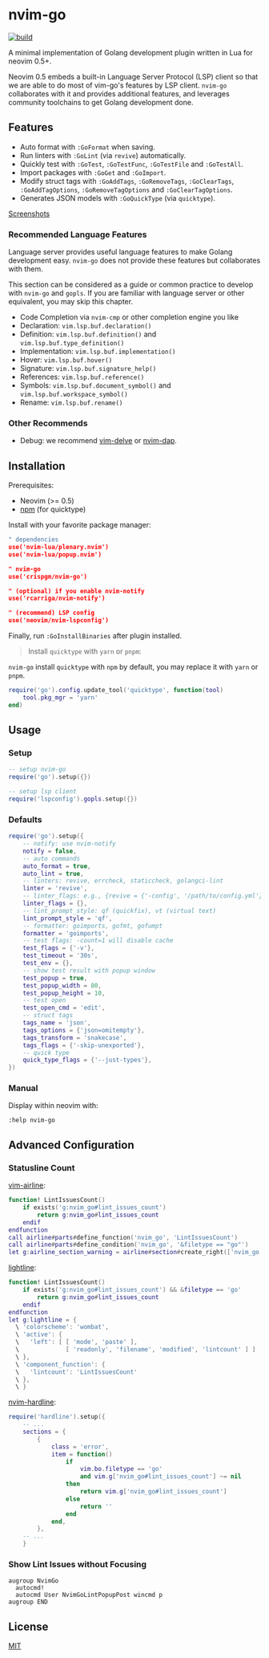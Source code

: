 # nvim-go

[![build](https://github.com/crispgm/nvim-go/actions/workflows/ci.yml/badge.svg)](https://github.com/crispgm/nvim-go/actions/workflows/ci.yml)

A minimal implementation of Golang development plugin written in Lua for neovim 0.5+.

Neovim 0.5 embeds a built-in Language Server Protocol (LSP) client so that
we are able to do most of vim-go's features by LSP client.
`nvim-go` collaborates with it and provides additional features,
and leverages community toolchains to get Golang development done.

## Features

- Auto format with `:GoFormat` when saving.
- Run linters with `:GoLint` (via `revive`) automatically.
- Quickly test with `:GoTest`, `:GoTestFunc`, `:GoTestFile` and `:GoTestAll`.
- Import packages with `:GoGet` and `:GoImport`.
- Modify struct tags with `:GoAddTags`, `:GoRemoveTags`, `:GoClearTags`, `:GoAddTagOptions`, `:GoRemoveTagOptions` and `:GoClearTagOptions`.
- Generates JSON models with `:GoQuickType` (via `quicktype`).

[Screenshots](https://github.com/crispgm/nvim-go/wiki#screenshots)

### Recommended Language Features

Language server provides useful language features to make Golang development easy.
`nvim-go` does not provide these features but collaborates with them.

This section can be considered as a guide or common practice to develop with `nvim-go` and `gopls`.
If you are familiar with language server or other equivalent, you may skip this chapter.

- Code Completion via `nvim-cmp` or other completion engine you like
- Declaration: `vim.lsp.buf.declaration()`
- Definition: `vim.lsp.buf.definition()` and `vim.lsp.buf.type_definition()`
- Implementation: `vim.lsp.buf.implementation()`
- Hover: `vim.lsp.buf.hover()`
- Signature: `vim.lsp.buf.signature_help()`
- References: `vim.lsp.buf.reference()`
- Symbols: `vim.lsp.buf.document_symbol()` and `vim.lsp.buf.workspace_symbol()`
- Rename: `vim.lsp.buf.rename()`

### Other Recommends

- Debug: we recommend [vim-delve](https://github.com/sebdah/vim-delve) or [nvim-dap](https://github.com/mfussenegger/nvim-dap).

## Installation

Prerequisites:

- Neovim (>= 0.5)
- [npm](https://www.npmjs.com) (for quicktype)

Install with your favorite package manager:

```lua
" dependencies
use('nvim-lua/plenary.nvim')
use('nvim-lua/popup.nvim')

" nvim-go
use('crispgm/nvim-go')

" (optional) if you enable nvim-notify
use('rcarriga/nvim-notify')

" (recommend) LSP config
use('neovim/nvim-lspconfig')
```

Finally, run `:GoInstallBinaries` after plugin installed.

> Install `quicktype` with `yarn` or `pnpm`:

`nvim-go` install `quicktype` with `npm` by default, you may replace it with `yarn` or `pnpm`.

```lua
require('go').config.update_tool('quicktype', function(tool)
    tool.pkg_mgr = 'yarn'
end)
```

## Usage

### Setup

```lua
-- setup nvim-go
require('go').setup({})

-- setup lsp client
require('lspconfig').gopls.setup({})
```

### Defaults

```lua
require('go').setup({
    -- notify: use nvim-notify
    notify = false,
    -- auto commands
    auto_format = true,
    auto_lint = true,
    -- linters: revive, errcheck, staticcheck, golangci-lint
    linter = 'revive',
    -- linter_flags: e.g., {revive = {'-config', '/path/to/config.yml'}}
    linter_flags = {},
    -- lint_prompt_style: qf (quickfix), vt (virtual text)
    lint_prompt_style = 'qf',
    -- formatter: goimports, gofmt, gofumpt
    formatter = 'goimports',
    -- test flags: -count=1 will disable cache
    test_flags = {'-v'},
    test_timeout = '30s',
    test_env = {},
    -- show test result with popup window
    test_popup = true,
    test_popup_width = 80,
    test_popup_height = 10,
    -- test open
    test_open_cmd = 'edit',
    -- struct tags
    tags_name = 'json',
    tags_options = {'json=omitempty'},
    tags_transform = 'snakecase',
    tags_flags = {'-skip-unexported'},
    -- quick type
    quick_type_flags = {'--just-types'},
})
```

### Manual

Display within neovim with:

```vim
:help nvim-go
```

## Advanced Configuration

### Statusline Count

[vim-airline](https://github.com/vim-airline/vim-airline):
```lua
function! LintIssuesCount()
    if exists('g:nvim_go#lint_issues_count')
        return g:nvim_go#lint_issues_count
    endif
endfunction
call airline#parts#define_function('nvim_go', 'LintIssuesCount')
call airline#parts#define_condition('nvim_go', '&filetype == "go"')
let g:airline_section_warning = airline#section#create_right(['nvim_go'])
```

[lightline](https://github.com/itchyny/lightline.vim):
```lua
function! LintIssuesCount()
    if exists('g:nvim_go#lint_issues_count') && &filetype == 'go'
        return g:nvim_go#lint_issues_count
    endif
endfunction
let g:lightline = {
  \ 'colorscheme': 'wombat',
  \ 'active': {
  \   'left': [ [ 'mode', 'paste' ],
  \             [ 'readonly', 'filename', 'modified', 'lintcount' ] ]
  \ },
  \ 'component_function': {
  \   'lintcount': 'LintIssuesCount'
  \ },
  \ }
```

[nvim-hardline](https://github.com/ojroques/nvim-hardline):
```lua
require('hardline').setup({
    -- ...
    sections = {
        {
            class = 'error',
            item = function()
                if
                    vim.bo.filetype == 'go'
                    and vim.g['nvim_go#lint_issues_count'] ~= nil
                then
                    return vim.g['nvim_go#lint_issues_count']
                else
                    return ''
                end
            end,
        },
    -- ...
    }
```

### Show Lint Issues without Focusing

```viml
augroup NvimGo
  autocmd!
  autocmd User NvimGoLintPopupPost wincmd p
augroup END
```

## License

[MIT](/LICENSE)
